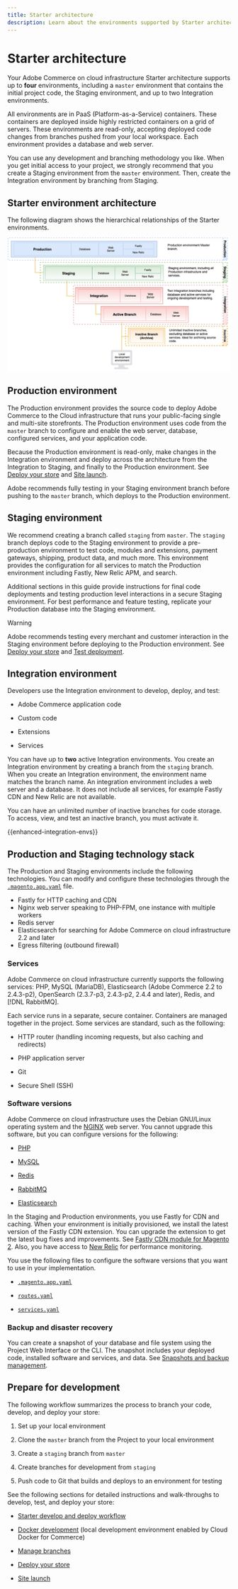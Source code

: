 ```yaml
---
title: Starter architecture
description: Learn about the environments supported by Starter architecture.
---
```


# Starter architecture

Your Adobe Commerce on cloud infrastructure Starter architecture supports up to **four** environments, including a `master` environment that contains the initial project code, the Staging environment, and up to two Integration environments.

All environments are in PaaS (Platform-as-a-Service) containers. These containers are deployed inside highly restricted containers on a grid of servers. These environments are read-only, accepting deployed code changes from branches pushed from your local workspace. Each environment provides a database and web server.

You can use any development and branching methodology you like. When you get initial access to your project, we strongly recommend that you create a Staging environment from the `master` environment. Then, create the Integration environment by branching from Staging.

## Starter environment architecture

The following diagram shows the hierarchical relationships of the Starter environments.

![High-level view of Starter project](../../assets/starter/architecture.png)

## Production environment

The Production environment provides the source code to deploy Adobe Commerce to the Cloud infrastructure that runs your public-facing single and multi-site storefronts. The Production environment uses code from the `master` branch to configure and enable the web server, database, configured services, and your application code.

Because the Production environment is read-only, make changes in the Integration environment and deploy across the architecture from the Integration to Staging, and finally to the Production environment. See [Deploy your store](../deploy/staging-production.md) and [Site launch](../launch/overview.md).

Adobe recommends fully testing in your Staging environment branch before pushing to the `master` branch, which deploys to the Production environment.

## Staging environment

We recommend creating a branch called `staging` from `master`. The `staging` branch deploys code to the Staging environment to provide a pre-production environment to test code, modules and extensions, payment gateways, shipping, product data, and much more. This environment provides the configuration for all services to match the Production environment including Fastly, New Relic APM, and search.

Additional sections in this guide provide instructions for final code deployments and testing production level interactions in a secure Staging environment. For best performance and feature testing, replicate your Production database into the Staging environment.

>[!WARNING]
>
>Adobe recommends testing every merchant and customer interaction in the Staging environment before deploying to the Production environment. See [Deploy your store](../deploy/staging-production.md) and [Test deployment](../test/staging-and-production.md).

## Integration environment

Developers use the Integration environment to develop, deploy, and test:

-  Adobe Commerce application code

-  Custom code

-  Extensions

-  Services

You can have up to **two** active Integration environments. You create an Integration environment by creating a branch from the `staging` branch. When you create an Integration environment, the environment name matches the branch name. An integration environment includes a web server and a database. It does not include all services, for example Fastly CDN and New Relic are not available.

You can have an unlimited number of inactive branches for code storage. To access, view, and test an inactive branch, you must activate it.

{{enhanced-integration-envs}}

## Production and Staging technology stack

The Production and Staging environments include the following technologies. You can modify and configure these technologies through the [`.magento.app.yaml`](../application/configure-app-yaml.md) file.

-  Fastly for HTTP caching and CDN
-  Nginx web server speaking to PHP-FPM, one instance with multiple workers
-  Redis server
-  Elasticsearch for searching for Adobe Commerce on cloud infrastructure 2.2 and later
-  Egress filtering (outbound firewall)

### Services

Adobe Commerce on cloud infrastructure currently supports the following services: PHP, MySQL (MariaDB), Elasticsearch (Adobe Commerce 2.2 to 2.4.3-p2), OpenSearch (2.3.7-p3, 2.4.3-p2, 2.4.4 and later), Redis, and [!DNL RabbitMQ].

Each service runs in a separate, secure container. Containers are managed together in the project. Some services are standard, such as the following:

-  HTTP router (handling incoming requests, but also caching and redirects)

-  PHP application server

-  Git

-  Secure Shell (SSH)

### Software versions

Adobe Commerce on cloud infrastructure uses the Debian GNU/Linux operating system and the [NGINX](https://glossary.magento.com/nginx) web server. You cannot upgrade this software, but you can configure versions for the following:

-  [PHP](../application/php-settings.md)

-  [MySQL](../services/mysql.md)

-  [Redis](../services/redis.md)

-  [RabbitMQ](../services/rabbitmq.md)

-  [Elasticsearch](../services/elasticsearch.md)

In the Staging and Production environments, you use Fastly for CDN and caching. When your environment is initially provisioned, we install the latest version of the Fastly CDN extension. You can upgrade the extension to get the latest bug fixes and improvements. See [Fastly CDN module for Magento 2](https://github.com/fastly/fastly-magento2). Also, you have access to [New Relic](../monitor/new-relic.md#configure-new-relic-for-starter-environments.md) for performance monitoring.

You use the following files to configure the software versions that you want to use in your implementation.

-  [`.magento.app.yaml`](../application/configure-app-yaml.md)

-  [`routes.yaml`](../routes/routes-yaml.md)

-  [`services.yaml`](../services/services-yaml.md)

### Backup and disaster recovery

You can create a snapshot of your database and file system using the Project Web Interface or the CLI. The snapshot includes your deployed code, installed software and services, and data. See [Snapshots and backup management](../storage/snapshots.md).

## Prepare for development

The following workflow summarizes the process to branch your code, develop, and deploy your store:

1. Set up your local environment

1. Clone the `master` branch from the Project to your local environment

1. Create a `staging` branch from `master`

1. Create branches for development from `staging`

1. Push code to Git that builds and deploys to an environment for testing

See the following sections for detailed instructions and walk-throughs to develop, test, and deploy your store:

-  [Starter develop and deploy workflow](starter-develop-deploy-workflow.md)

-  [Docker development](https://devdocs.magento.com/cloud/docker/docker-development.html) (local development environment enabled by Cloud Docker for Commerce)

-  [Manage branches](../project/console-branches.md)

-  [Deploy your store](../deploy/staging-production.md)

-  [Site launch](../launch/overview.md)

